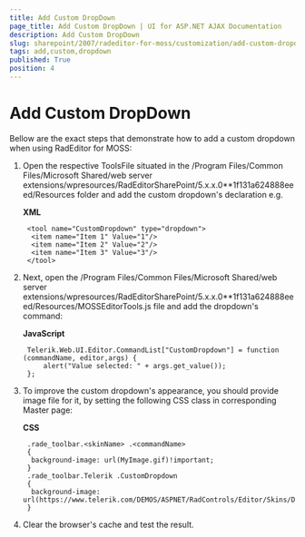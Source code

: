```yaml
---
title: Add Custom DropDown
page_title: Add Custom DropDown | UI for ASP.NET AJAX Documentation
description: Add Custom DropDown
slug: sharepoint/2007/radeditor-for-moss/customization/add-custom-dropdown
tags: add,custom,dropdown
published: True
position: 4
---
```


# Add Custom DropDown

Bellow are the exact steps that demonstrate how to add a custom dropdown when using RadEditor for MOSS:

1. Open the respective ToolsFile situated in the /Program Files/Common Files/Microsoft Shared/web server extensions/wpresources/RadEditorSharePoint/5.x.x.0**1f131a624888eeed/Resources folder and add the custom dropdown's declaration e.g.

	**XML**
	
		<tool name="CustomDropdown" type="dropdown">
		 <item name="Item 1" Value="1"/>
		 <item name="Item 2" Value="2"/>
		 <item name="Item 3" Value="3"/>
		</tool>

1. Next, open the /Program Files/Common Files/Microsoft Shared/web server extensions/wpresources/RadEditorSharePoint/5.x.x.0**1f131a624888eeed/Resources/MOSSEditorTools.js file and add the dropdown's command:
	
	**JavaScript**
	
		Telerik.Web.UI.Editor.CommandList["CustomDropdown"] = function (commandName, editor,args) { 
			alert("Value selected: " + args.get_value()); 
		};


1. To improve the custom dropdown's appearance, you should provide image file for it, by setting the following CSS class in corresponding Master page:

	**CSS**
	
		.rade_toolbar.<skinName> .<commandName>
		{
		 background-image: url(MyImage.gif)!important;
		}
		.rade_toolbar.Telerik .CustomDropdown
		{
		 background-image: url(https://www.telerik.com/DEMOS/ASPNET/RadControls/Editor/Skins/Default/buttons/CustomDialog.gif)!important;
		}


1. Clear the browser's cache and test the result.

